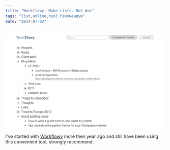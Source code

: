 ```yaml
---
title: "Workflowy. Make Lists. Not War"
tags: "list,online,tool,Рекомендую"
date: "2014-07-03"
---
```


[![](images/WorkFlowy1.png "WorkFlowy")](https://workflowy.com/invite/f26d732.emlx)

I've started with [Workflowy](https://workflowy.com/invite/f26d732.emlx) more then year ago and still have been using this convenient tool, strongly recommend.
